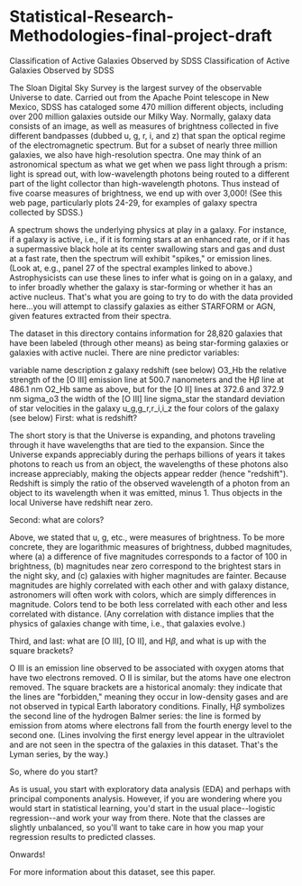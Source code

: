 # Statistical-Research-Methodologies-final-project-draft
Classification of Active Galaxies Observed by SDSS
Classification of Active Galaxies Observed by SDSS

The Sloan Digital Sky Survey is the largest survey of the observable Universe to date. Carried out from the Apache Point telescope in New Mexico, SDSS has cataloged some 470 million different objects, including over 200 million galaxies outside our Milky Way. Normally, galaxy data consists of an image, as well as measures of brightness collected in five different bandpasses (dubbed u, g, r, i, and z) that span the optical regime of the electromagnetic spectrum. But for a subset of nearly three million galaxies, we also have high-resolution spectra. One may think of an astronomical spectum as what we get when we pass light through a prism: light is spread out, with low-wavelength photons being routed to a different part of the light collector than high-wavelength photons. Thus instead of five coarse measures of brightness, we end up with over 3,000! (See this web page, particularly plots 24-29, for examples of galaxy spectra collected by SDSS.)

A spectrum shows the underlying physics at play in a galaxy. For instance, if a galaxy is active, i.e., if it is forming stars at an enhanced rate, or if it has a supermassive black hole at its center swallowing stars and gas and dust at a fast rate, then the spectrum will exhibit "spikes," or emission lines. (Look at, e.g., panel 27 of the spectral examples linked to above.) Astrophysicists can use these lines to infer what is going on in a galaxy, and to infer broadly whether the galaxy is star-forming or whether it has an active nucleus. That's what you are going to try to do with the data provided here...you will attempt to classify galaxies as either STARFORM or AGN, given features extracted from their spectra.

The dataset in this directory contains information for 28,820 galaxies that have been labeled (through other means) as being star-forming galaxies or galaxies with active nuclei. There are nine predictor variables:

variable name	description
z	galaxy redshift (see below)
O3_Hb	the relative strength of the [O III] emission line
at 500.7 nanometers and the H$\beta$ line at 486.1 nm
O2_Hb	same as above, but for the [O II] lines at 372.6 and 372.9 nm
sigma_o3	the width of the [O III] line
sigma_star	the standard deviation of star velocities in the galaxy
u_g,g_r,r_i,i_z	the four colors of the galaxy (see below)
First: what is redshift?

The short story is that the Universe is expanding, and photons traveling through it have wavelengths that are tied to the expansion. Since the Universe expands appreciably during the perhaps billions of years it takes photons to reach us from an object, the wavelengths of these photons also increase appreciably, making the objects appear redder (hence "redshift"). Redshift is simply the ratio of the observed wavelength of a photon from an object to its wavelength when it was emitted, minus 1. Thus objects in the local Universe have redshift near zero.

Second: what are colors?

Above, we stated that u, g, etc., were measures of brightness. To be more concrete, they are logarithmic measures of brightness, dubbed magnitudes, where (a) a difference of five magnitudes corresponds to a factor of 100 in brightness, (b) magnitudes near zero correspond to the brightest stars in the night sky, and (c) galaxies with higher magnitudes are fainter. Because magnitudes are highly correlated with each other and with galaxy distance, astronomers will often work with colors, which are simply differences in magnitude. Colors tend to be both less correlated with each other and less correlated with distance. (Any correlation with distance implies that the physics of galaxies change with time, i.e., that galaxies evolve.)

Third, and last: what are [O III], [O II], and H$\beta$, and what is up with the square brackets?

O III is an emission line observed to be associated with oxygen atoms that have two electrons removed. O II is similar, but the atoms have one electron removed. The square brackets are a historical anomaly: they indicate that the lines are "forbidden," meaning they occur in low-density gases and are not observed in typical Earth laboratory conditions. Finally, H$\beta$ symbolizes the second line of the hydrogen Balmer series: the line is formed by emission from atoms where electrons fall from the fourth energy level to the second one. (Lines involving the first energy level appear in the ultraviolet and are not seen in the spectra of the galaxies in this dataset. That's the Lyman series, by the way.)

So, where do you start?

As is usual, you start with exploratory data analysis (EDA) and perhaps with principal components analysis. However, if you are wondering where you would start in statistical learning, you'd start in the usual place--logistic regression--and work your way from there. Note that the classes are slightly unbalanced, so you'll want to take care in how you map your regression results to predicted classes.

Onwards!

For more information about this dataset, see this paper.
